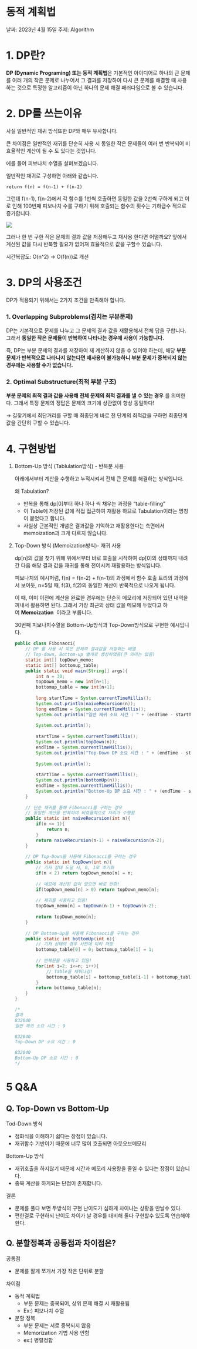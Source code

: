 # 동적 계획법

날짜: 2023년 4월 15일
주제: Algorithm

# 1. DP란?

**DP (Dynamic Programing) 또는 동적 계획법**은 기본적인 아이디어로 하나의 큰 문제를 여러 개의 작은 문제로 나누어서 그 결과를 저장하여 다시 큰 문제를 해결할 때 사용하는 것으로 특정한 알고리즘이 아닌 하나의 문제 해결 패러다임으로 볼 수 있습니다.

# 2. DP를 쓰는이유

사실 일반적인 재귀 방식또한 DP와 매우 유사합니다.

큰 차이점은 일반적인 재귀를 단순히 사용 시 동일한 작은 문제들이 여러 번 반복되어 비효율적인 계산이 될 수 도 있다는 것입니다.

에를 들어 피보나치 수열을 살펴보겠습니다.

일반적인 재귀로 구성하면 아래와 같습니다.

```
return f(n) = f(n-1) + f(n-2)
```

그런데 f(n-1), f(n-2)에서 각 함수를 1번씩 호출하면 동일한 값을 2번씩 구하게 되고 이로 인해 100번째 피보나치 수를 구하기 위해 호출되는 함수의 횟수는 기하급수 적으로 증가합니다.

![](https://file.notion.so/f/s/ed90cbd7-b4e7-47a7-8b9f-0b898dea29c7/%E1%84%89%E1%85%B3%E1%84%8F%E1%85%B3%E1%84%85%E1%85%B5%E1%86%AB%E1%84%89%E1%85%A3%E1%86%BA_2023-04-16_%E1%84%8B%E1%85%A9%E1%84%8C%E1%85%A5%E1%86%AB_12.57.47.png?id=49c787d6-1e7f-476a-8b67-6e2f813a7d07&table=block&spaceId=3088add6-d1f4-432c-8ae5-86a51f66d543&expirationTimestamp=1682319604532&signature=uloXNkzKjRAW3QQMWQpQWfJf9wYraqnTxIAzQ6shIUU&downloadName=%E1%84%89%E1%85%B3%E1%84%8F%E1%85%B3%E1%84%85%E1%85%B5%E1%86%AB%E1%84%89%E1%85%A3%E1%86%BA+2023-04-16+%E1%84%8B%E1%85%A9%E1%84%8C%E1%85%A5%E1%86%AB+12.57.47.png)

그러나 한 번 구한 작은 문제의 결과 값을 저장해두고 재사용 한다면 어떨까요? 앞에서 계산된 값을 다시 반복할 필요가 없어져 효율적으로 값을 구할수 있습니다.

시간복잡도: O(n^2) → O(f(n))로 개선

# 3. DP의 사용조건

DP가 적용되기 위해서는 2가지 조건을 만족해야 합니다.

### 1. **Overlapping Subproblems(겹치는 부분문제)**

DP는 기본적으로 문제를 나누고 그 문제의 결과 값을 재활용해서 전체 답을 구합니다. 그래서 **동일한 작은 문제들이 반복하여 나타나는 경우에 사용이 가능합니다.**

즉, DP는 부분 문제의 결과를 저장하여 재 계산하지 않을 수 있어야 하는데, 해당 **부분 문제가 반복적으로 나타나지 않는다면 재사용이 불가능하니 부분 문제가 중복되지 않는 경우에는 사용할 수가 없습니다.**

### 2. **Optimal Substructure(최적 부분 구조)**

**부분 문제의 최적 결과 값을 사용해 전체 문제의 최적 결과를 낼 수 있는 경우**
를 의미한다. 그래서 특정 문제의 정답은 문제의 크기에 상관없이 항상 동일하다!

→ 길찾기에서 최단거리를 구할 때 최종단계 바로 전 단계의 최적값을 구하면 최종단계 값을 간단히 구할 수 있습니다.

# 4. 구현방법

1. Bottom-Up 방식 (Tablulation방식) - 반복문 사용

   아래에서부터 계산을 수행하고 누적시켜서 전체 큰 문제를 해결하는 방식입니다.

   왜 Tabulation?

    - 반복을 통해 dp[0]부터 하나 하나 씩 채우는 과정을 “table-filling”
    - 이 Table에 저장된 값에 직접 접근하여 재활용 하므로 Tabulation이라는 명칭이 붙었다고 합니다.
    - 사실상 근본적인 개념은 결과값을 기억하고 재활용한다는 측면에서 memoization과 크게 다르지 않습니다.
2. Top-Down 방식 (Memoization방식)- 재귀 사용

   dp[n]의 값을 찾기 위해 위에서부터 바로 호출을 시작하여 dp[0]의 상태까지 내려간 다음 해당 결과 값을 재귀를 통해 전이시켜 재활용하는 방식입니다.

   피보나치의 예시처럼, f(n) = f(n-2) + f(n-1)의 과정에서 함수 호출 트리의 과정에서 보이듯, n=5일 때, f(3), f(2)의 동일한 계산이 반복적으로 나오게 됩니다.

   이 때, 이미 이전에 계산을 완료한 경우에는 단순히 메모리에 저장되어 있던 내역을 꺼내서 활용하면 된다. 그래서 가장 최근의 상태 값을 메모해 두었다고 하여 **Memoization**
     이라고 부릅니다.

   30번째 피보나치수열을 Bottom-Up방식과 Top-Down방식으로 구현한 예시입니다.

    ```java
    public class Fibonacci{
        // DP 를 사용 시 작은 문제의 결과값을 저장하는 배열
        // Top-down, Bottom-up 별개로 생성하였음(큰 의미는 없음)
        static int[] topDown_memo; 
        static int[] bottomup_table;
        public static void main(String[] args){
            int n = 30;
            topDown_memo = new int[n+1];
            bottomup_table = new int[n+1];
            
            long startTime = System.currentTimeMillis();
            System.out.println(naiveRecursion(n));
            long endTime = System.currentTimeMillis();
            System.out.println("일반 재귀 소요 시간 : " + (endTime - startTime));
            
            System.out.println();
            
            startTime = System.currentTimeMillis();
            System.out.println(topDown(n));
            endTime = System.currentTimeMillis();
            System.out.println("Top-Down DP 소요 시간 : " + (endTime - startTime));
            
            System.out.println();
            
            startTime = System.currentTimeMillis();
            System.out.println(bottomUp(n));
            endTime = System.currentTimeMillis();
            System.out.println("Bottom-Up DP 소요 시간 : " + (endTime - startTime));
        }
        
        // 단순 재귀를 통해 Fibonacci를 구하는 경우
        // 동일한 계산을 반복하여 비효율적으로 처리가 수행됨
        public static int naiveRecursion(int n){
            if(n <= 1){
                return n;
            }
            return naiveRecursion(n-1) + naiveRecursion(n-2);
        }
        
        // DP Top-Down을 사용해 Fibonacci를 구하는 경우
        public static int topDown(int n){
            // 기저 상태 도달 시, 0, 1로 초기화
            if(n < 2) return topDown_memo[n] = n;
            
            // 메모에 계산된 값이 있으면 바로 반환!
            if(topDown_memo[n] > 0) return topDown_memo[n];
            
            // 재귀를 사용하고 있음!
            topDown_memo[n] = topDown(n-1) + topDown(n-2);
            
            return topDown_memo[n];
        }
        
        // DP Bottom-Up을 사용해 Fibonacci를 구하는 경우
        public static int bottomUp(int n){
            // 기저 상태의 경우 사전에 미리 저장
            bottomup_table[0] = 0; bottomup_table[1] = 1;
            
            // 반복문을 사용하고 있음!
            for(int i=2; i<=n; i++){
                // Table을 채워나감!
                bottomup_table[i] = bottomup_table[i-1] + bottomup_table[i-2];
            }
            return bottomup_table[n];
        }
    }
    
    /*
    결과
    832040
    일반 재귀 소요 시간 : 9
    
    832040
    Top-Down DP 소요 시간 : 0
    
    832040
    Bottom-Up DP 소요 시간 : 0
    */
    ```


# 5 Q&A

## Q. Top-Down vs Bottom-Up

Tod-Down 방식

- 점화식을 이해하기 쉽다는 장점이 있습니다.
- 재귀함수 기반이기 때문에 너무 많이 호출되면 아웃오브메모리

Bottom-Up 방식

- 재귀호출을 하지않기 때문에 시간과 메모리 사용량을 줄일 수 있다는 장점이 있습니다.
- 중복 계산을 하게되는 단점이 존재합니다.

결론

- 문제를 풀다 보면 두방식의 구현 난이도가 심하게 차이나는 상황을 만날수 있다.
- 편한걸로 구현하되 난이도 차이가 날 경우를 대비해 둘다 구현할수 있도록 연습해야한다.

## Q. 분할정복과 공통점과 차이점은?

공통점

- 문제를 잘게 쪼개서 가장 작은 단위로 분할

차이점

- 동적 계획법
    - 부분 문제는 중복되어, 상위 믄제 해결 시 재활용됨
    - Ex:) 피보나치 수열
- 분할 정복
    - 부분 문제는 서로 중복되지 않음
    - Memorization 기법 사용 안함
    - ex:) 병렬정합
